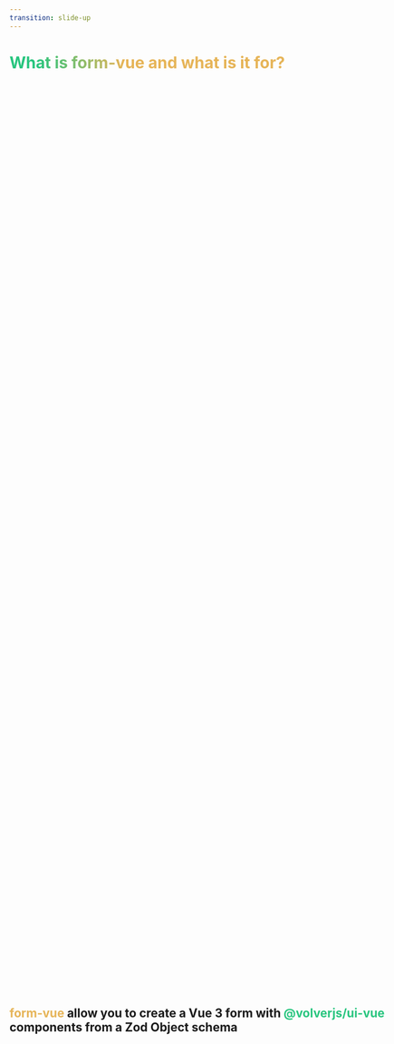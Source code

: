 ```yaml
---
transition: slide-up
---
```


# What is form-vue and what is it for?

<div class="form-vue-description">
  <h2> 
    <span class="form-vue">form-vue</span> allow you to create a Vue 3 form with <span class="volver">@volverjs/ui-vue</span> components from a Zod Object schema
  </h2>
</div>
<!-- <img src="/assets/volverjs-form.svg" > -->
<br>
<br>

<style>
h1 {
  background-color: #27c57e;
  background-image: linear-gradient(75deg, #27c57e 10%, #e6b457 40%);
  background-size: 100%;
  -webkit-background-clip: text;
  -moz-background-clip: text;
  -webkit-text-fill-color: transparent;
  -moz-text-fill-color: transparent;
}

.form-vue-description {
  position: absolute;
  top: 45%;
}
.form-vue {
  color: #e6b457;
}

.volver {
  color: #27c57e;
}
</style>

<!--
Form vue permette la creazione di form di compilazione dati (dalle più semplici alle più complesse) utilizzando Vue 3, UI-Vue e Zod.
I requisiti essenziali per poter utilizzare form-vue sono Vue 3 e Zod.
-->

